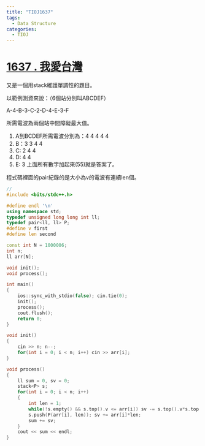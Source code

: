 ```yaml
---
title: "TIOJ1637"
tags:
  - Data Structure
categories:
  - TIOJ
---
```


# [1637 . 我愛台灣](http://tioj.infor.org/problems/1637)
又是一個用stack維護單調性的題目。

以範例測資來說：（6個站分別叫ABCDEF）

A-4-B-3-C-2-D-4-E-3-F

所需電波為兩個站中間障礙最大值。
1. A到BCDEF所需電波分別為：4 4 4 4 4
2. B：3 3 4 4
3. C: 2 4 4
4. D: 4 4
5. E: 3
上面所有數字加起來(55)就是答案了。

程式碼裡面的pair紀錄的是大小為v的電波有連續len個。

```c++
//
#include <bits/stdc++.h>

#define endl '\n'
using namespace std;
typedef unsigned long long int ll;
typedef pair<ll, ll> P;
#define v first
#define len second 

const int N = 1000006;
int n;
ll arr[N];

void init();
void process();

int main()
{
    ios::sync_with_stdio(false); cin.tie(0);
    init();
    process();
    cout.flush();
    return 0;
}

void init()
{
    cin >> n; n--;
    for(int i = 0; i < n; i++) cin >> arr[i];
}

void process()
{
    ll sum = 0, sv = 0;
    stack<P> s;
    for(int i = 0; i < n; i++)
    {
        int len = 1;
        while(!s.empty() && s.top().v <= arr[i]) sv -= s.top().v*s.top().len, len += s.top().len, s.pop();
        s.push(P(arr[i], len)); sv += arr[i]*len;
        sum += sv;
    }
    cout << sum << endl;
}

```


